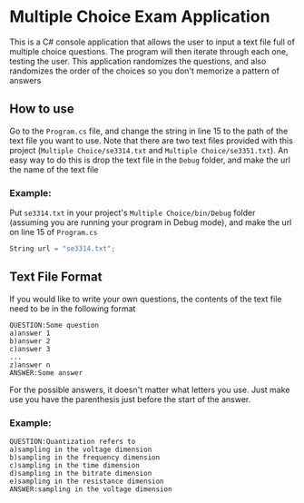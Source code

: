 # Multiple Choice Exam Application
This is a C# console application that allows the user to input a text file full of multiple choice questions. The program will then iterate through each one, testing the user. This application randomizes the questions, and also randomizes the order of the choices so you don't memorize a pattern of answers

## How to use
Go to the ```Program.cs``` file, and change the string in line 15 to the path of the text file you want to use. Note that there are two text files provided with this project (```Multiple Choice/se3314.txt``` and ```Multiple Choice/se3351.txt```). An easy way to do this is drop the text file in the ```Debug``` folder, and make the url the name of the text file 

### Example:
Put ```se3314.txt``` in your project's ```Multiple Choice/bin/Debug``` folder (assuming you are running your program in Debug mode), and make the url on line 15 of ```Program.cs```

```cs
String url = "se3314.txt";
```

## Text File Format
If you would like to write your own questions, the contents of the text file need to be in the following format

```
QUESTION:Some question
a)answer 1
b)answer 2
c)answer 3
...
z)answer n
ANSWER:Some answer
```

For the possible answers, it doesn't matter what letters you use. Just make use you have the parenthesis just before the start of the answer.

### Example:
```
QUESTION:Quantization refers to
a)sampling in the voltage dimension
b)sampling in the frequency dimension
c)sampling in the time dimension
d)sampling in the bitrate dimension
e)sampling in the resistance dimension
ANSWER:sampling in the voltage dimension
```

